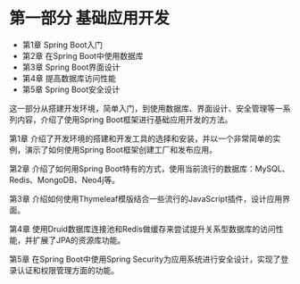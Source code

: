 # 第一部分 基础应用开发

* 第1章 Spring Boot入门
* 第2章 在Spring Boot中使用数据库
* 第3章 Spring Boot界面设计
* 第4章 提高数据库访问性能
* 第5章 Spring Boot安全设计

这一部分从搭建开发环境，简单入门，到使用数据库、界面设计、安全管理等一系列内容，介绍了使用Spring Boot框架进行基础应用开发的方法。

第1章 介绍了开发环境的搭建和开发工具的选择和安装，并以一个非常简单的实例，演示了如何使用Spring Boot框架创建工厂和发布应用。

第2章 介绍了如何用Spring Boot特有的方式，使用当前流行的数据库：MySQL、Redis、MongoDB、Neo4j等。

第3章 介绍如何使用Thymeleaf模版结合一些流行的JavaScript插件，设计应用界面。

第4章 使用Druid数据库连接池和Redis做缓存来尝试提升关系型数据库的访问性能，并扩展了JPA的资源库功能。

第5章 在Spring Boot中使用Spring Security为应用系统进行安全设计，实现了登录认证和权限管理方面的功能。


